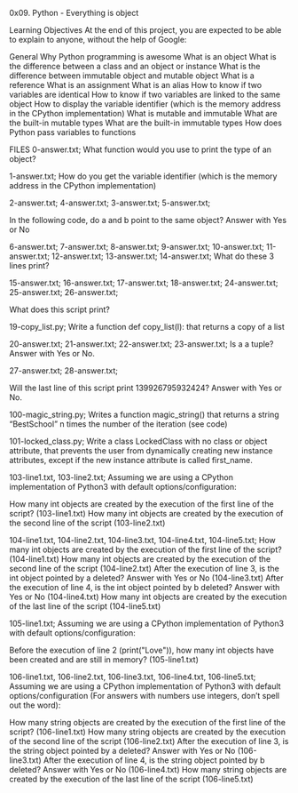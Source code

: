 0x09. Python - Everything is object

Learning Objectives
At the end of this project, you are expected to be able to explain to anyone, without the help of Google:

General
Why Python programming is awesome
What is an object
What is the difference between a class and an object or instance
What is the difference between immutable object and mutable object
What is a reference
What is an assignment
What is an alias
How to know if two variables are identical
How to know if two variables are linked to the same object
How to display the variable identifier (which is the memory address in the CPython implementation)
What is mutable and immutable
What are the built-in mutable types
What are the built-in immutable types
How does Python pass variables to functions


FILES
0-answer.txt; What function would you use to print the type of an object?

1-answer.txt; How do you get the variable identifier (which is the memory address in the CPython implementation)


2-answer.txt; 
4-answer.txt;
3-answer.txt;
5-answer.txt;

In the following code, do a and b point to the same object? Answer with Yes or No


6-answer.txt; 
7-answer.txt;
8-answer.txt;
9-answer.txt;
10-answer.txt;
11-answer.txt;
12-answer.txt;
13-answer.txt;
14-answer.txt;
What do these 3 lines print?


15-answer.txt;
16-answer.txt; 
17-answer.txt;
18-answer.txt;
24-answer.txt;
25-answer.txt;
26-answer.txt;

What does this script print?


19-copy_list.py; Write a function def copy_list(l): that returns a copy of a list

20-answer.txt;
21-answer.txt;
22-answer.txt;
23-answer.txt;
Is a a tuple? Answer with Yes or No.


27-answer.txt; 
28-answer.txt;

Will the last line of this script print 139926795932424? Answer with Yes or No.


100-magic_string.py; Writes a function magic_string() that returns a string “BestSchool” n times the number of the iteration (see code)


101-locked_class.py; Write a class LockedClass with no class or object attribute, that prevents the user from dynamically creating new instance attributes, except if the new instance attribute is called first_name.


103-line1.txt, 103-line2.txt; Assuming we are using a CPython implementation of Python3 with default options/configuration:

How many int objects are created by the execution of the first line of the script? (103-line1.txt)
How many int objects are created by the execution of the second line of the script (103-line2.txt)


104-line1.txt, 104-line2.txt, 104-line3.txt, 104-line4.txt, 104-line5.txt; How many int objects are created by the execution of the first line of the script? (104-line1.txt)
How many int objects are created by the execution of the second line of the script (104-line2.txt)
After the execution of line 3, is the int object pointed by a deleted? Answer with Yes or No (104-line3.txt)
After the execution of line 4, is the int object pointed by b deleted? Answer with Yes or No (104-line4.txt)
How many int objects are created by the execution of the last line of the script (104-line5.txt)



105-line1.txt; Assuming we are using a CPython implementation of Python3 with default options/configuration:

Before the execution of line 2 (print("Love")), how many int objects have been created and are still in memory? (105-line1.txt)


106-line1.txt, 106-line2.txt, 106-line3.txt, 106-line4.txt, 106-line5.txt;
Assuming we are using a CPython implementation of Python3 with default options/configuration (For answers with numbers use integers, don’t spell out the word):

How many string objects are created by the execution of the first line of the script? (106-line1.txt)
How many string objects are created by the execution of the second line of the script (106-line2.txt)
After the execution of line 3, is the string object pointed by a deleted? Answer with Yes or No (106-line3.txt)
After the execution of line 4, is the string object pointed by b deleted? Answer with Yes or No (106-line4.txt)
How many string objects are created by the execution of the last line of the script (106-line5.txt)